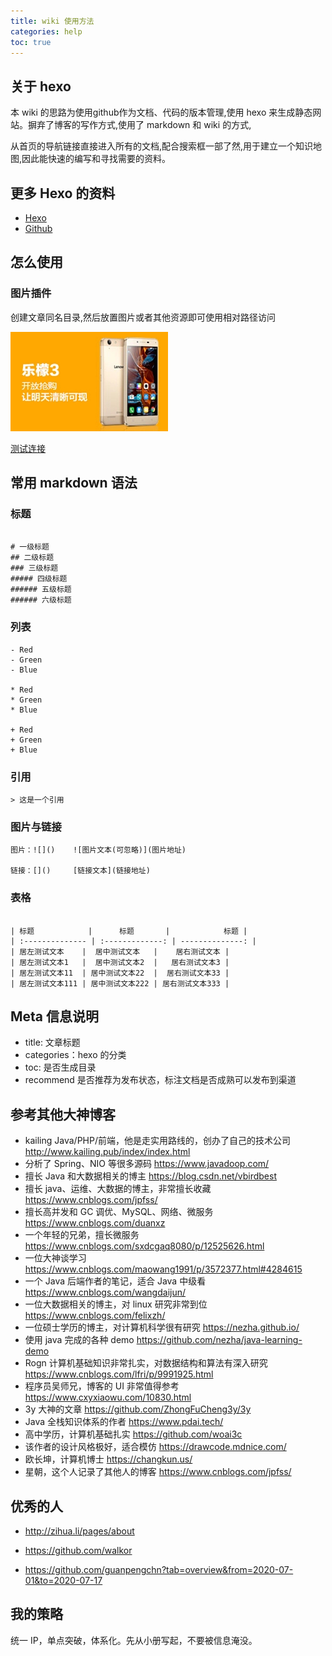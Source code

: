 ```yaml
---
title: wiki 使用方法
categories: help
toc: true
---
```


## 关于 hexo 

本 wiki 的思路为使用github作为文档、代码的版本管理,使用 hexo 来生成静态网站。摒弃了博客的写作方式,使用了 markdown 和 wiki 的方式,

从首页的导航链接直接进入所有的文档,配合搜索框一部了然,用于建立一个知识地图,因此能快速的编写和寻找需要的资料。

## 更多 Hexo 的资料

- [Hexo](https://hexo.io/)
- [Github](https://github.com)

## 怎么使用

### 图片插件

创建文章同名目录,然后放置图片或者其他资源即可使用相对路径访问

![](how-to-use-this-wiki/05a4c81a-8793-4baa-92a1-94b28aece873.jpg)


[测试连接](hello-world.md)


## 常用 markdown 语法

### 标题

```

# 一级标题
## 二级标题
### 三级标题
##### 四级标题
###### 五级标题
###### 六级标题

```


### 列表

```
- Red
- Green
- Blue

* Red
* Green
* Blue

+ Red
+ Green
+ Blue

```


### 引用

```
> 这是一个引用

```

### 图片与链接

```
图片：![]()    ![图片文本(可忽略)](图片地址)

链接：[]()     [链接文本](链接地址)

```

### 表格

```

| 标题            |      标题       |            标题 |
| :-------------- | :-------------: | --------------: |
| 居左测试文本    |  居中测试文本   |    居右测试文本 |
| 居左测试文本1   |  居中测试文本2  |   居右测试文本3 |
| 居左测试文本11  | 居中测试文本22  |  居右测试文本33 |
| 居左测试文本111 | 居中测试文本222 | 居右测试文本333 |

```





## Meta 信息说明

- title: 文章标题
- categories：hexo 的分类
- toc: 是否生成目录
- recommend 是否推荐为发布状态，标注文档是否成熟可以发布到渠道



## 参考其他大神博客

- kailing  Java/PHP/前端，他是走实用路线的，创办了自己的技术公司 http://www.kailing.pub/index/index.html
- 分析了 Spring、NIO 等很多源码 https://www.javadoop.com/
- 擅长 Java 和大数据相关的博主 https://blog.csdn.net/vbirdbest
- 擅长 java、运维、大数据的博主，非常擅长收藏 https://www.cnblogs.com/jpfss/
- 擅长高并发和 GC 调优、MySQL、网络、微服务  https://www.cnblogs.com/duanxz
- 一个年轻的兄弟，擅长微服务 https://www.cnblogs.com/sxdcgaq8080/p/12525626.html
- 一位大神谈学习 https://www.cnblogs.com/maowang1991/p/3572377.html#4284615
- 一个 Java 后端作者的笔记，适合 Java 中级看 https://www.cnblogs.com/wangdaijun/
- 一位大数据相关的博主，对 linux 研究非常到位 https://www.cnblogs.com/felixzh/
- 一位硕士学历的博主，对计算机科学很有研究 https://nezha.github.io/
- 使用 java 完成的各种 demo https://github.com/nezha/java-learning-demo
- Rogn 计算机基础知识非常扎实，对数据结构和算法有深入研究 https://www.cnblogs.com/lfri/p/9991925.html
- 程序员吴师兄，博客的 UI 非常值得参考 https://www.cxyxiaowu.com/10830.html
- 3y 大神的文章 https://github.com/ZhongFuCheng3y/3y
- Java 全栈知识体系的作者 https://www.pdai.tech/
- 高中学历，计算机基础扎实 https://github.com/woai3c
- 该作者的设计风格极好，适合模仿 https://drawcode.mdnice.com/
- 欧长坤，计算机博士 https://changkun.us/
- 星朝，这个人记录了其他人的博客 https://www.cnblogs.com/jpfss/

## 优秀的人

- http://zihua.li/pages/about

- https://github.com/walkor

- https://github.com/guanpengchn?tab=overview&from=2020-07-01&to=2020-07-17




## 我的策略

统一 IP，单点突破，体系化。先从小册写起，不要被信息淹没。



